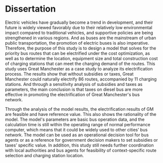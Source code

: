 # Dissertation
Electric vehicles have gradually become a trend in development, and their future is widely viewed favorably due to their relatively low environmental impact compared to traditional vehicles, and supportive policies are being strengthened in various regions. And as buses are the mainstream of urban public transportation, the promotion of electric buses is also imperative. Therefore, the purpose of this study is to design a model that solves for the priority bus routes that can be electrified under the cost optimization, as well as to determine the location, equipment size and total construction cost of charging stations that can meet the charging demand of the routes. This study uses Great Manchester as a case study to analyze its electrification process. The results show that without subsidies or taxes, Great Manchester could naturally electrify 86 routes, accompanied by 11 charging stations. And through a sensitivity analysis of subsidies and taxes as parameters, the main conclusion is that taxes on diesel bus are more effective in promoting the electrification of Great Manchester's bus network.

Through the analysis of the model results, the electrification results of GM are feasible and have reference value. This also shows the rationality of the model. The model's parameters are basic bus operation data, and the calculation time is still within the operating range of normal performance computer, which means that it could be widely used to other cities’ bus network. The model can be used as an operational decision tool for bus agents or as a reference for government decision makers to set subsidies or taxes’ specific value. In addition, this study still needs further coordination with local authorities and bus agents for feasibility of context-specific route selection and charging station location. 
